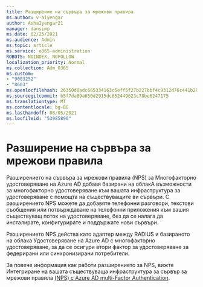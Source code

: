 ```yaml
---
title: Разширение на сървъра за мрежови правила
ms.author: v-aiyengar
author: AshaIyengar21
manager: dansimp
ms.date: 02/25/2021
ms.audience: Admin
ms.topic: article
ms.service: o365-administration
ROBOTS: NOINDEX, NOFOLLOW
localization_priority: Normal
ms.collection: Adm_O365
ms.custom:
- "9003252"
- "8603"
ms.openlocfilehash: 26350d0adc665334163c5eff5f27b227bbf4c9312d76c441b2057471e99e0b30
ms.sourcegitcommit: b5f7da89a650d2915dc652449623c78be6247175
ms.translationtype: MT
ms.contentlocale: bg-BG
ms.lasthandoff: 08/05/2021
ms.locfileid: "53985890"
---
```

# <a name="network-policy-server-extension"></a>Разширение на сървъра за мрежови правила

Разширението на сървъра за мрежови правила (NPS) за Многофакторно удостоверяване на Azure AD добавя базирани на облакА възможности за многофакторно удостоверяване към вашата инфраструктура за удостоверяване с помощта на съществуващите ви сървъри. С разширението NPS можете да добавяте телефонни разговори, текстови съобщения или потвърждаване на телефонни приложения към вашия съществуващ поток на удостоверяване, без да се налага да инсталирате, конфигурирате и поддържате нови сървъри.

Разширението NPS действа като адаптер между RADIUS и базираното на облака Удостоверяване на Azure AD с многофакторно удостоверяване, за да се осигури втори фактор за удостоверяване за федерирани или синхронизирани потребители.

За повече информация как работи разширението за NPS, вижте Интегриране на вашата съществуваща инфраструктура за сървър за мрежови правила [(NPS) с Azure AD multi-Factor Authentication](https://docs.microsoft.com/azure/active-directory/authentication/howto-mfa-nps-extension).
